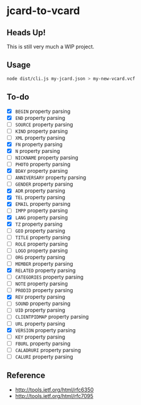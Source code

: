 # jcard-to-vcard

## Heads Up!

This is still very much a WIP project.

## Usage

```sh
node dist/cli.js my-jcard.json > my-new-vcard.vcf
```

## To-do

- [x] `BEGIN` property parsing
- [x] `END` property parsing
- [ ] `SOURCE` property parsing
- [ ] `KIND` property parsing
- [ ] `XML` property parsing
- [x] `FN` property parsing
- [x] `N` property parsing
- [ ] `NICKNAME` property parsing
- [ ] `PHOTO` property parsing
- [x] `BDAY` property parsing
- [ ] `ANNIVERSARY` property parsing
- [ ] `GENDER` property parsing
- [x] `ADR` property parsing
- [x] `TEL` property parsing
- [x] `EMAIL` property parsing
- [ ] `IMPP` property parsing
- [x] `LANG` property parsing
- [x] `TZ` property parsing
- [ ] `GEO` property parsing
- [ ] `TITLE` property parsing
- [ ] `ROLE` property parsing
- [ ] `LOGO` property parsing
- [ ] `ORG` property parsing
- [ ] `MEMBER` property parsing
- [x] `RELATED` property parsing
- [ ] `CATEGORIES` property parsing
- [ ] `NOTE` property parsing
- [ ] `PRODID` property parsing
- [x] `REV` property parsing
- [ ] `SOUND` property parsing
- [ ] `UID` property parsing
- [ ] `CLIENTPIDMAP` property parsing
- [ ] `URL` property parsing
- [x] `VERSION` property parsing
- [ ] `KEY` property parsing
- [ ] `FBURL` property parsing
- [ ] `CALADRURI` property parsing
- [ ] `CALURI` property parsing

## Reference

- http://tools.ietf.org/html/rfc6350
- http://tools.ietf.org/html/rfc7095

